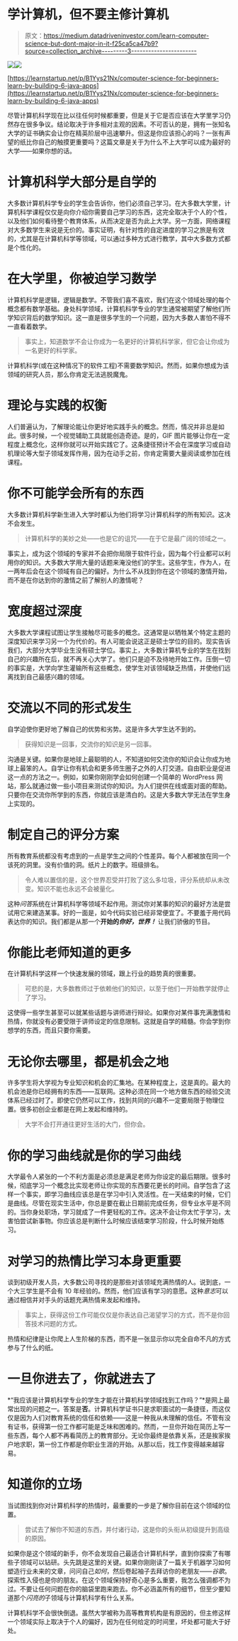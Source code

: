 # 学计算机，但不要主修计算机

> 原文：<https://medium.datadriveninvestor.com/learn-computer-science-but-dont-major-in-it-f25ca5ca47b9?source=collection_archive---------3----------------------->

[![](img/545526b58efa8b796a98b891373890a3.png)](http://www.track.datadriveninvestor.com/1B9E)![](img/1ccfa13e1e038e38b866ee372fdc4d3b.png)

[https://learnstartup.net/p/B1Yys21Nx/computer-science-for-beginners-learn-by-building-6-java-apps](https://learnstartup.net/p/B1Yys21Nx/computer-science-for-beginners-learn-by-building-6-java-apps)

尽管计算机科学现在比以往任何时候都重要，但是关于它是否应该在大学里学习仍然存在很多争议。结论取决于许多相对主观的因素。不可否认的是，拥有一张知名大学的证书确实会让你在精英阶层中迅速攀升。但这是你应该担心的吗？一张有声望的纸比你自己的触摸更重要吗？这篇文章是关于为什么不上大学可以成为最好的大学——如果你想的话。

# 计算机科学大部分是自学的

大多数计算机科学专业的学生会告诉你，他们必须自己学习。在大多数大学里，计算机科学课程仅仅是向你介绍你需要自己学习的东西，这完全取决于个人的个性，以及他们如何看待整个教育体系，从而决定是否为此上大学。另一方面，网络课程对大多数学生来说是无价的。事实证明，有针对性的自定进度的学习之旅是有效的，尤其是在计算机科学等领域，可以通过多种方式进行教学，其中大多数方式都是个性化的。

# 在大学里，你被迫学习数学

计算机科学是逻辑，逻辑是数学。不管我们喜不喜欢，我们在这个领域处理的每个概念都有数学基础。身处科学领域，计算机科学专业的学生通常被期望了解他们所学知识背后的数学知识。这一直是很多学生的一个问题，因为大多数人害怕不得不一直看着数学。

> 事实上，知道数学不会让你成为一名更好的计算机科学家，但它会让你成为一名更好的科学家。

计算机科学(或在这种情况下的软件工程)不需要数学知识。然而，如果你想成为该领域的研究人员，那么你肯定无法逃脱魔鬼。

# 理论与实践的权衡

人们普遍认为，了解理论能让你更好地实践手头的概念。然而，情况并非总是如此。很多时候，一个视觉辅助工具就能创造奇迹。是的，GIF 图片能够让你在一定程度上概念化，这样你就可以开始实践它了。这条捷径预计不会在深度学习或自动机理论等大型子领域发挥作用，因为在动手之前，你肯定需要大量阅读或参加在线课程。

# 你不可能学会所有的东西

大多数计算机科学新生进入大学时都认为他们将学习计算机科学的所有知识。这决不会发生。

> 计算机科学的美妙之处——也是它的诅咒——在于它是最广阔的领域之一。

事实上，成为这个领域的专家并不会把你局限于软件行业，因为每个行业都可以利用你的知识。大多数大学用大量的话题来淹没他们的学生。这些学生，作为人，在一两年后会在这个领域有自己的偏好。为什么不从找到你在这个领域的激情开始，而不是在你达到你的激情之前了解别人的激情呢？

# 宽度超过深度

大多数大学课程试图让学生接触尽可能多的概念。这通常是以牺牲某个特定主题的深度知识来学习另一个为代价的。有人可能会说这正是硕士学位的目的。现实告诉我们，大部分大学毕业生没有硕士学位。事实上，大多数计算机专业的学生在找到自己的兴趣所在后，就不再关心大学了。他们只是迫不及待地开始工作。压倒一切的事实是，大学向学生灌输所有这些概念，使学生对该领域缺乏热情，并使他们远离找到自己最感兴趣的领域。

# 交流以不同的形式发生

自学迫使你更好地了解自己的优势和劣势。这是许多大学生达不到的。

> 获得知识是一回事，交流你的知识是另一回事。

沟通是关键。如果你是地球上最聪明的人，不知道如何交流你的知识会让你成为地球上最笨的人。自学让你有机会和更多师生圈子之外的人打交道。自由职业是促进这一点的方法之一。例如，如果你刚刚学会如何创建一个简单的 WordPress 网站，那么就通过做一些小项目来测试你的知识。为人们提供在线或面对面的帮助。只要你在交流你所学到的东西，你就应该是清白的。这是大多数大学无法在学生身上实现的。

# 制定自己的评分方案

所有教育系统都没有考虑到的一点是学生之间的个性差异。每个人都被放在同一个该死的洞里。没有价值的洞。纸片上的数字。班级排名。

> 令人难以置信的是，这个世界忍受并打败了这么多垃圾，评分系统却从未改变。知识不能也永远不会被量化。

这种*问答*系统在计算机科学等领域不起作用。测试你对某事的知识的最好方法是尝试用它来建造某事。好的一面是，如今代码实验已经非常便宜了。不要羞于用代码表达你的知识。我们都是从那一个**开始的*你好，世界！*** 让我们骄傲的节目。

# 你能比老师知道的更多

在计算机科学这样一个快速发展的领域，跟上行业的趋势真的很重要。

> 可悲的是，大多数教师过于依赖他们的知识，以至于他们一开始教学就停止了学习。

这使得一些学生甚至可以就某些话题与讲师进行辩论。如果你对某件事充满激情和热情，你就没有必要受限于讲师设定的信息限制。这就是自学的精髓。你会学到你想学的东西，而且只要你需要。

# 无论你去哪里，都是机会之地

许多学生将大学视为专业知识和机会的汇集地。在某种程度上，这是真的。最大的机会池是你已经拥有的东西——互联网。这种必须在同一个地方做东西的经验交流体系已经过时了。即使它仍然可以工作，找到共同的兴趣不一定要局限于物理位置。很多初创企业都是在网上发起和维持的。

> 大学不会打开通往更好生活的大门，但你会。

# 你的学习曲线就是你的学习曲线

大学最令人紧张的一个不利方面是必须总是满足老师为你设定的最后期限。很多时候，彻底学习一个概念比实现老师让你实现的东西要花更长的时间。自学包含了这样一个事实，即学习曲线应该总是在学习中引入灵活性。在一天结束的时候，它们是曲线。尽管在现实生活中，你总是要在截止日期前完成任务，但专业水平是不同的。当你身处职场，学习就成了一件更轻松的工作。这决不会让你太忙于学习，太害怕尝试新事物。你应该总是判断什么时候应该结束学习阶段，什么时候开始练习。

# 对学习的热情比学习本身更重要

谈到初级开发人员，大多数公司寻找的是那些对该领域充满热情的人。说到底，一个大三学生是不会有 10 年经验的。然而，他们应该有学习的意愿。这种*意志*可以通过相信并对手头的话题充满热情来发起和维持。

> 事实上，获得这份工作可能仅仅是你表达自己渴望学习的方式，而不是你回答技术问题的方式。

热情和纪律是让你爬上人生阶梯的东西，而不是一张显示你以完全自命不凡的方式参与了什么的纸。

# 一旦你进去了，你就进去了

*“我应该是计算机科学专业的学生才能在计算机科学领域找到工作吗？”*是网上最常出现的问题之一。答案是**否**。计算机科学证书只是求职面试的一条捷径，而这仅仅是因为人们对教育系统的信任和依赖——这是一种我从未理解的信任。不管有没有证书，获得第一份工作都可能是乏味和困难的。然而，一旦你开始在简历上写一些东西，每个人都不再看简历上的教育部分。无论你最终是依靠关系，还是挨家挨户地求职，第一份工作都是你职业生涯的开始。从那以后，找工作变得越来越容易。

# 知道你的立场

当试图找到你对计算机科学的热情时，最重要的一步是了解你目前在这个领域的位置。

> 尝试去了解你不知道的东西，并付诸行动，这是你的头衔从初级提升到高级的原因。

如果你是这个领域的新手，你不会发现自己最适合计算机科学，直到你探索了有哪些子领域可以钻研。头先跳是这里的关键。如果你刚刚读了一篇关于机器学习如何塑造行业未来的文章，问问自己*如何*，然后卷起袖子去拜访你的老朋友——*谷歌*。探索性入侵也是你的朋友。在这个领域保持好奇心是多么重要，我怎么强调都不为过。不要让任何问题在你的脑袋里跑来跑去。你不必涵盖所有的细节，但至少要知道那个*闪亮的*子领域与计算机科学有什么关系。

计算机科学不会很快倒退。虽然大学被称为高等教育机构是有原因的，但主修这样一个领域实际上取决于个人的偏好，因为在任何给定的时间里，坏处都可能大于好处。